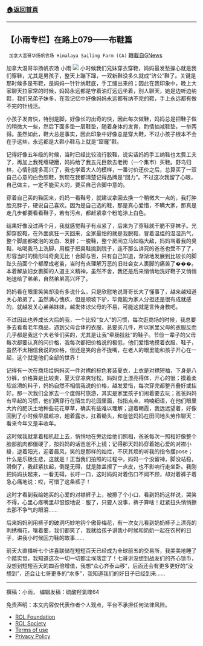 ###  [:house:返回首頁](https://github.com/ourhimalayas/txt)
---


## 【小雨专栏】在路上079——布鞋篇
` 加拿大温哥华扬帆农场 Himalaya Sailing Farm (CA)` [轉載自GNews](https://gnews.org/zh-hans/2113483/)

加拿大温哥华扬帆农场 小雨
![](https://assets.gnews.org/wp-content/uploads/2022/03/a.png)
小时候我们兄妹穿衣穿鞋，妈妈最发愁操心就是我们穿鞋，尤其是男孩子，整天上蹦下蹿，一双新鞋没多久就成“济公”鞋了。关键是那时候多是布鞋，是妈妈一针针纳鞋底，手工缝出来的；因此在我印象中，晚上大家聊天拉家常的时候，妈妈永远都是守着油灯远远坐着，别人聊天，她是边听边纳鞋，我们兄弟子妹多，在我记忆中好像妈妈永远都有纳不完的鞋，手上永远都有做不完的针线活。

小孩子发育快，特别是脚，好像长的出奇的快，因此每次做鞋，妈妈总是把鞋子做的稍微大一些，然后下面多垫一层鞋垫，随着身体的发育，酌情抽减鞋垫，一举两得。虽然如此，鞋大总是事实，因此印象中好像总是穿大鞋，不过小孩子根本不会在乎这些，永远都是大鞋小鞋马上就是“窟窿”鞋。

记得好像五年级的时候，当时已经比较流行胶鞋，说实话妈妈手工纳鞋也太费工夫了，再加上我死缠硬磨，妈妈给了我五元巨款去老街（一个集市）买鞋。野鸟归林，心情别提多高兴了，我也学着大人的模样，一番讨价还价之后，总算买了一双自己心意的白色胶鞋，到现在我都清楚记得品牌是“回力”。不过这次我留了心眼，自己做主，一定不能买大的，要买自己合脚中意的。

穿着自己买的鞋回来，妈妈一看鞋号，就建议拿回去换一个稍微大一点的，我打肿脸充胖子，硬说自己喜欢。因为是自己选的鞋，那是真心爱惜，不瞒大家，那真是走几步都要看看鞋子，若有污点，都赶紧拿个粉笔涂上白色。

结果好像没过两个月，我就感觉鞋子有点紧了，后来为了穿鞋就干脆不穿袜子。光脚穿胶鞋，在外面疯狂一天回来，全家最怕的就是我脱鞋，冒着温缊的湿湿热气，整个脚底都被泡的发白、发胖；一脱鞋，整个房间立马如临大敌，妈妈骂着我的臭鞋，吆喝我马上洗脚，用棍子把臭鞋挑到院子，连不那么讲究的爸爸也受不了了，形容当时的情形叫奇臭无比！合脚与否，只有自己知道，渐渐地发展到比较长的脚趾头前面个个都摩成老茧，当时有点理解万恶的旧社会女人裹脚的痛苦了���。本着解放妇女裹脚的人道主义精神，虽然不舍，我还是后来悄悄地洗好鞋子又悄悄地送给了弟弟，自然弟弟高兴坏了。

妈妈看在眼里笑笑却没有多说什么，只是欣慰地说哥哥长大了懂事了，越来越知道关心弟弟了。虽然满心愧疚，但是顺坡下驴，毕竟能为家人分担还是很有成就感的，就越发关心弟弟妹妹，越发体谅父母的不易，可能这就是言传身教吧。

不过因此也养成长大后的我，一个比较“女人”的习惯，每次逛商场的时候，我总要多去看看老年商品，遇到父母合体的衣服，总要买几件，所以家里父母的衣服反而几乎都是我这个大老爷们买的，尤其是让我“牵肠挂肚”的鞋子。节俭一辈子的父母每次都要认真的问价格，我每次都把价格说的极低，他们爱惜地摸着衣服、鞋子，虽然不太相信我说的价格，但还是笑的合不拢嘴，在老人的眼里能和孩子开心在一起，这个就是他们全部的世界！

记得有一次在商场给妈妈买一件对襟的棕色套装夏衣，上衣是对襟短袖，下身是八分裤，价格算是比较贵，夏天穿凉爽轻松，妈妈穿上漂亮得体，开心的很；摸着柔软丝滑的料子，妈妈自然不相信我说的价格，越发爱惜，每次穿完都整齐叠好或挂好。那一次我们全家去一个度假村旅游，其实是家里孩子们闹着要去玩；爸爸妈妈有早起的习惯，他们俩穿行在陌生的花园里面，指指点点，喃喃细语，在他们眼里大片的肥沃土地种些花花草草，确实有些难以理解；迎着朝霞，我远远望着，好像回到了小时候早晨趁凉，趟着露水，扛着锄头，和爸爸妈妈在田间地头劳作聊天：看来今年又是丰收年。

这时候我就拿着相机赶上去，悄悄地在旁边给他们照相，爸爸每次一照相好像整个脸部肌肉都僵硬了，按妈妈的话爸爸不上镜；记得那天妈妈穿着她心爱的对襟小褂，逆着阳光，迎着晨风，笑的是那样的灿烂，不厌其烦的听我的指令摆pose；什么是乐极生悲，这就是！正当我们拍照的过程中，妈妈一个没留神，脚没站稳，滑倒了，我赶紧扶起，倒是无碍，就是膝盖擦了一点皮，也不影响行走坐卧。我刚把妈妈扶起来，一看无碍，长吁一口，这时妈妈对着伤口不闻不顾，却对着裤子着急心痛地说：哎，可惜了这条裤子！

这时才看到我给她买的心爱的对襟裤子上，被擦了个小口，看到妈妈这样说，哭笑不得，心里心疼嘴里却恨恨地说：服了，只要人没事，裤子算啥！赶紧扭头悄悄擦去那不争气的眼泪……

后来妈妈利用裤子的破洞巧妙地钩个傲骨梅花，有一次女儿看到奶奶裤子上漂亮的刺绣梅花，嚷着要，我们都笑了，我就给孩子讲我小时候和奶奶一起在农村的日子，讲我小时候回力鞋的故事……

前天大直播听七个讲喜联储在短短百天已经成为全球前五的交易所，我美美地睡了个踏实觉，我知道这次一切一切都尘埃落定了！七哥讲没想到战友们的齐心锁币，没想到短短百天的四百倍增值，我想“众心齐泰山移”，后面还会有更多更好的“没想到”，还会让七哥更多的“水多”，我知道我们的好日子已经到来……

* * *

撰稿：小雨， 编辑发稿：硫酸羟氯喹64

 

免责声明：本文内容仅代表作者个人观点，平台不承担任何法律风险。

- [ROL Foundation](https://rolfoundation.org/)
- [ROL Society](https://rolsociety.org/)
- [Terms of use](https://gnews.org/terms-of-use-3/)
- [Privacy Policy](https://gnews.org/privacy-policy/)

